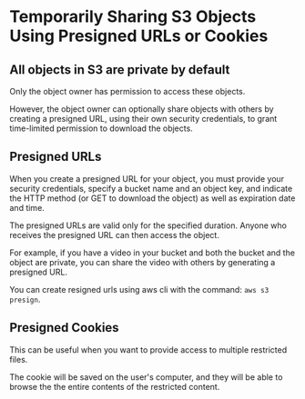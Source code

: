 # Temporarily Sharing S3 Objects Using Presigned URLs or Cookies

## All objects in S3 are private by default

Only the object owner has permission to access these objects.

However, the object owner can optionally share objects with others by creating a presigned URL, using their own security credentials, to grant time-limited permission to download the objects.


## Presigned URLs

When you create a presigned URL for your object, you must provide your security credentials, specify a bucket name and an object key, and indicate the HTTP method (or GET to download the object) as well as expiration date and time.

The presigned URLs are valid only for the specified duration. Anyone who receives the presigned URL can then access the object.

For example, if you have a video in your bucket and both the bucket and the object are private, you can share the video with others by generating a presigned URL.

You can create resigned urls using aws cli with the command: `aws s3 presign`.


## Presigned Cookies

This can be useful when you want to provide access to multiple restricted files.

The cookie will be saved on the user's computer, and they will be able to browse the the entire contents of the restricted content.